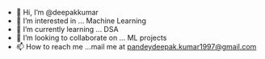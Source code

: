 - 👋 Hi, I’m @deepakkumar
- 👀 I’m interested in ... Machine Learning
- 🌱 I’m currently learning ... DSA 
- 💞️ I’m looking to collaborate on ... ML projects
- 📫 How to reach me ...mail me at pandeydeepak.kumar1997@gmail.com

<!---
deepakkumar1997/deepakkumar1997 is a ✨ special ✨ repository because its `README.md` (this file) appears on your GitHub profile.
You can click the Preview link to take a look at your changes.
--->
